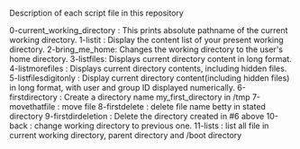 Description of each script file in this repository

0-current_working_directory : This prints absolute pathname of the current working directory.
1-listit : Display the content list of your present working directory.
2-bring_me_home: Changes the working directory to the user's home directory.
3-listfiles: Displays current directory content in long format.
4-listmorefiles : Displays current directory contents, including hidden files.
5-listfilesdigitonly : Display current directory content(including hidden files) in long format, with user and group ID displayed numerically.
6-firstdirectory : Create a directory name my_first_directory in /tmp
7-movethatfile : move file
8-firstdelete : delete file name betty in stated directory
9-firstdirdeletion : Delete the directory created in #6 above
10-back : change working directory to previous one.
11-lists : list all file in current working directory, parent directory and /boot directory
